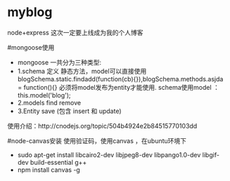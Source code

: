 # myblog
node+express 这次一定要上线成为我的个人博客

#mongoose使用
<ul>
<li>mongoose 一共分为三种类型:
<li>1.schema 定义 静态方法，model可以直接使用 blogSchema.static.findadd(function(cb){}),blogSchema.methods.asjda = function(){} 必须将model发布为entity才能使用. schema使用model ：this.model('blog');

<li>2.models find remove
<li>3.Entity save (包含 insert 和 update)
</ul>
使用介绍：http://cnodejs.org/topic/504b4924e2b84515770103dd

#node-canvas安装
使用验证码，使用canvas ，在ubuntu环境下
<ul>
<li>sudo apt-get install libcairo2-dev libjpeg8-dev libpango1.0-dev libgif-dev build-essential g++</li>
<li>npm install canvas -g</li>
</ul>
